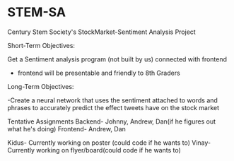 # STEM-SA
Century Stem Society's StockMarket-Sentiment Analysis Project

Short-Term Objectives:

Get a Sentiment analysis program (not built by us) connected with frontend 
- frontend will be presentable and friendly to 8th Graders



Long-Term Objectives:

-Create a neural network that uses the sentiment attached to words and phrases to accurately predict the effect tweets 
have on the stock market 

Tentative Assignments
Backend- Johnny, Andrew, Dan(if he figures out what he's doing)
Frontend- Andrew, Dan

Kidus- Currently working on poster (could code if he wants to)
Vinay-Currently working on flyer/board(could code if he wants to)
